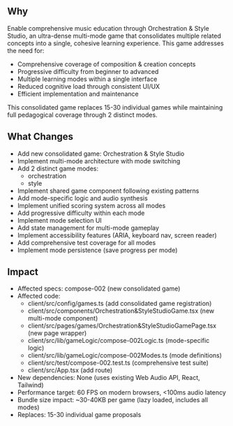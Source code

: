## Why
Enable comprehensive music education through Orchestration & Style Studio, an ultra-dense multi-mode game that consolidates multiple related concepts into a single, cohesive learning experience. This game addresses the need for:
- Comprehensive coverage of composition & creation concepts
- Progressive difficulty from beginner to advanced
- Multiple learning modes within a single interface
- Reduced cognitive load through consistent UI/UX
- Efficient implementation and maintenance

This consolidated game replaces 15-30 individual games while maintaining full pedagogical coverage through 2 distinct modes.

## What Changes
- Add new consolidated game: Orchestration & Style Studio
- Implement multi-mode architecture with mode switching
- Add 2 distinct game modes:
  - orchestration
  - style
- Implement shared game component following existing patterns
- Add mode-specific logic and audio synthesis
- Implement unified scoring system across all modes
- Add progressive difficulty within each mode
- Implement mode selection UI
- Add state management for multi-mode gameplay
- Implement accessibility features (ARIA, keyboard nav, screen reader)
- Add comprehensive test coverage for all modes
- Implement mode persistence (save progress per mode)

## Impact
- Affected specs: compose-002 (new consolidated game)
- Affected code:
  - client/src/config/games.ts (add consolidated game registration)
  - client/src/components/Orchestration&StyleStudioGame.tsx (new multi-mode component)
  - client/src/pages/games/Orchestration&StyleStudioGamePage.tsx (new page wrapper)
  - client/src/lib/gameLogic/compose-002Logic.ts (mode-specific logic)
  - client/src/lib/gameLogic/compose-002Modes.ts (mode definitions)
  - client/src/test/compose-002.test.ts (comprehensive test suite)
  - client/src/App.tsx (add route)
- New dependencies: None (uses existing Web Audio API, React, Tailwind)
- Performance target: 60 FPS on modern browsers, <100ms audio latency
- Bundle size impact: ~30-40KB per game (lazy loaded, includes all modes)
- Replaces: 15-30 individual game proposals
